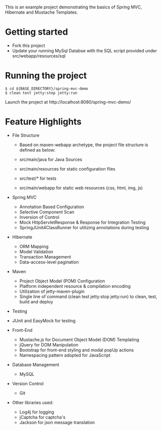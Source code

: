 This is an example project demonstrating the basics of Spring MVC, Hibernate and Mustache Templates.

# Getting started

* Fork this project
* Update your running MySql Databse with the SQL script provided under src/webapp/resources/sql

# Running the project

```
$ cd ${BASE_DIRECTORY}/spring-mvc-demo
$ clean test jetty:stop jetty:run
```

Launch the project at http://localhost:8080/spring-mvc-demo/

# Feature Highlights


* File Structure

	* Based on maven-webapp archetype, the project file structure is defined as below:
	
	* src/main/java for Java Sources
	* src/main/resources for static configuration files
	* src/test/* for tests
	* src/main/webapp for static web resources (css, html, img, js)


* Spring MVC

	* Annotation Based Configuration
	* Selective Component Scan
	* Inversion of Control
	* Mock HttpServletResponse & Response for Integration Testing
	* SpringJUnit4ClassRunner for utilizing annotations during testing


* Hibernate

	* ORM Mapping
	* Model Validation
	* Transaction Management
	* Data-access-level pagination
	
	
* Maven

	* Project Object Model (POM) Configuration
	* Platform independent resource & compilation encoding
	* Utilization of jetty-maven-plugin
	* Single line of command (clean test jetty:stop jetty:run) to clean, test, build and deploy


* Testing


* JUnit and EasyMock for testing


* Front-End

	* Mustache.js for Document Object Model (DOM) Templating
	* jQuery for DOM Manipulation
	* Bootstrap for front-end styling and modal popUp actions
	* Namespacing pattern adopted for JavaScript
	
	
* Database Management
	* MySQL
	
	
* Version Control
	* Git
	
	
* Other libraries used:

	* Log4j for logging
	* jCaptcha for captcha's
	* Jackson for json message translation
